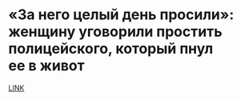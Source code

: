 # «За него целый день просили»: женщину уговорили простить полицейского, который пнул ее в живот



[LINK](https://varlamov.ru/4171735.html)